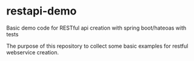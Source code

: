 restapi-demo
============

Basic demo code for RESTful api creation with spring boot/hateoas with tests

The purpose of this repository to collect some basic examples for restful webservice creation.
